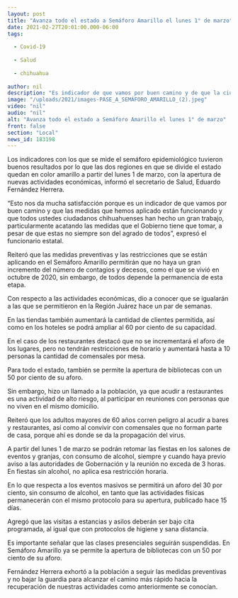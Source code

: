```yaml
---
layout: post
title: "Avanza todo el estado a Semáforo Amarillo el lunes 1° de marzo"
date: 2021-02-27T20:01:00.000-06:00
tags:
  
  - Covid-19
  
  - Salud
  
  - chihuahua
  
author: nil
description: "Es indicador de que vamos por buen camino y de que la ciudadanía ha hecho un gran trabajo al acatar las medidas instruidas por el Gobierno del Estado, señala el titular de la Secretaría de Salud, Eduardo Fernández Herrera"
image: "/uploads/2021/images-PASE_A_SEMÁFORO_AMARILLO_(2).jpeg"
video: "nil"
audio: "nil"
alt: "Avanza todo el estado a Semáforo Amarillo el lunes 1° de marzo"
front: false
section: "Local"
news_id: 183198
---
```


Los indicadores con los que se mide el semáforo epidemiológico tuvieron buenos resultados por lo que las dos regiones en que se divide el estado quedan en color amarillo a partir del lunes 1 de marzo, con la apertura de nuevas actividades económicas, informó el secretario de Salud, Eduardo Fernández Herrera.

“Esto nos da mucha satisfacción porque es un indicador de que vamos por buen camino y que las medidas que hemos aplicado están funcionando y que todos ustedes ciudadanos chihuahuenses han hecho un gran trabajo, particularmente acatando las medidas que el Gobierno tiene que tomar, a pesar de que estas no siempre son del agrado de todos”, expresó el funcionario estatal.

Reiteró que las medidas preventivas y las restricciones que se están aplicando en el Semáforo Amarillo permitirán que no haya un gran incremento del número de contagios y decesos, como el que se vivió en octubre de 2020, sin embargo, de todos depende la permanencia de esta etapa.

Con respecto a las actividades económicas, dio a conocer que se igualarán a las que se permitieron en la Región Juárez hace un par de semanas.

En las tiendas también aumentará la cantidad de clientes permitida, así como en los hoteles se podrá ampliar al 60 por ciento de su capacidad.

En el caso de los restaurantes destacó que no se incrementará el aforo de los lugares, pero no tendrán restricciones de horario y aumentará hasta a 10 personas la cantidad de comensales por mesa.

Para todo el estado, también se permite la apertura de bibliotecas con un 50 por ciento de su aforo.

Sin embargo, hizo un llamado a la población, ya que acudir a restaurantes es una actividad de alto riesgo, al participar en reuniones con personas que no viven en el mismo domicilio.

Reiteró que los adultos mayores de 60 años corren peligro al acudir a bares y restaurantes, así como al convivir con comensales que no forman parte de casa, porque ahí es donde se da la propagación del virus.

A partir del lunes 1 de marzo se podrán retomar las fiestas en los salones de eventos y granjas, con consumo de alcohol, siempre y cuando haya previo aviso a las autoridades de Gobernación y la reunión no exceda de 3 horas. En fiestas sin alcohol, no aplica esa restricción horaria.

En lo que respecta a los eventos masivos se permitirá un aforo del 30 por ciento, sin consumo de alcohol, en tanto que las actividades físicas permanecerán con el mismo protocolo para su apertura, publicado hace 15 días.

Agregó que las visitas a estancias y asilos deberán ser bajo cita programada, al igual que con protocolos de higiene y sana distancia.

Es importante señalar que las clases presenciales seguirán suspendidas. En Semáforo Amarillo ya se permite la apertura de bibliotecas con un 50 por ciento de su aforo.

Fernández Herrera exhortó a la población a seguir las medidas preventivas y no bajar la guardia para alcanzar el camino más rápido hacia la recuperación de nuestras actividades como anteriormente se conocían.